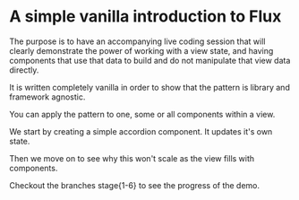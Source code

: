 A simple vanilla introduction to Flux
=====================================

The purpose is to have an accompanying live coding session that will clearly demonstrate the power of working with a view state, and having components that  use that data to build and do not manipulate that view data directly.

It is written completely vanilla in order to show that the pattern is library and framework agnostic.

You can apply the pattern to one, some or all components within a view.

We start by creating a simple accordion component. It updates it's own state.

Then we move on to see why this won't scale as the view fills with components.

Checkout the branches stage{1-6} to see the progress of the demo.
